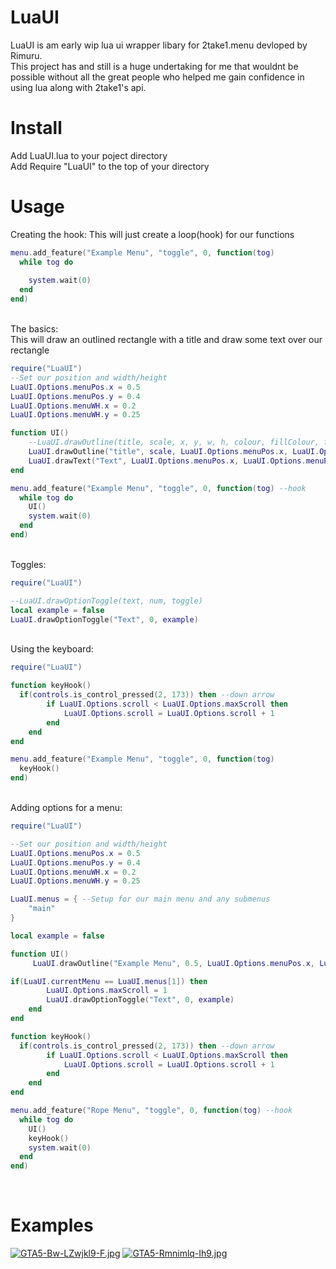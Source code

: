 # LuaUI
LuaUI is am early wip lua ui wrapper libary for 2take1.menu devloped by Rimuru.<br />
This project has and still is a huge undertaking for me that wouldnt be possible without all the great people who helped me gain confidence in using lua along with 2take1's api.

# Install
Add LuaUI.lua to your poject directory<br />
Add Require "LuaUI" to the top of your directory<br />

# Usage

Creating the hook:
This will just create a loop(hook) for our functions<br />
```lua
menu.add_feature("Example Menu", "toggle", 0, function(tog)
  while tog do
    
    system.wait(0)
  end
end)
```
<br />
The basics:<br />
This will draw an outlined rectangle with a title and draw some text over our rectangle<br />

```lua 
require("LuaUI")
--Set our position and width/height
LuaUI.Options.menuPos.x = 0.5
LuaUI.Options.menuPos.y = 0.4
LuaUI.Options.menuWH.x = 0.2
LuaUI.Options.menuWH.y = 0.25

function UI()
    --LuaUI.drawOutline(title, scale, x, y, w, h, colour, fillColour, filled)
    LuaUI.drawOutline("title", scale, LuaUI.Options.menuPos.x, LuaUI.Options.menuPos.y, LuaUI.Options.menuWH.x, LuaUI.Options.menuWH.y, foreColour, backgroundColour, filled)
    LuaUI.drawText("Text", LuaUI.Options.menuPos.x, LuaUI.Options.menuPos.y, font, scale, center, allignRight)
end

menu.add_feature("Example Menu", "toggle", 0, function(tog) --hook
  while tog do
    UI()
    system.wait(0)
  end
end)
```
<br />
Toggles:<br />

```lua
require("LuaUI")

--LuaUI.drawOptionToggle(text, num, toggle)
local example = false
LuaUI.drawOptionToggle("Text", 0, example)
```
<br />
Using the keyboard:<br />

```lua
require("LuaUI")

function keyHook()
  if(controls.is_control_pressed(2, 173)) then --down arrow     
        if LuaUI.Options.scroll < LuaUI.Options.maxScroll then
            LuaUI.Options.scroll = LuaUI.Options.scroll + 1
        end
    end
end

menu.add_feature("Example Menu", "toggle", 0, function(tog)
  keyHook()
end)
```
<br />
Adding options for a menu:<br />

```lua
require("LuaUI")

--Set our position and width/height
LuaUI.Options.menuPos.x = 0.5
LuaUI.Options.menuPos.y = 0.4
LuaUI.Options.menuWH.x = 0.2
LuaUI.Options.menuWH.y = 0.25

LuaUI.menus = { --Setup for our main menu and any submenus
    "main"
}

local example = false

function UI()
     LuaUI.drawOutline("Example Menu", 0.5, LuaUI.Options.menuPos.x, LuaUI.Options.menuPos.y, LuaUI.Options.menuWH.x, LuaUI.Options.menuWH.y + (LuaUI.Options.maxScroll/100), blue, black, true)

if(LuaUI.currentMenu == LuaUI.menus[1]) then
        LuaUI.Options.maxScroll = 1
        LuaUI.drawOptionToggle("Text", 0, example)
    end
end

function keyHook()
  if(controls.is_control_pressed(2, 173)) then --down arrow     
        if LuaUI.Options.scroll < LuaUI.Options.maxScroll then
            LuaUI.Options.scroll = LuaUI.Options.scroll + 1
        end
    end
end

menu.add_feature("Rope Menu", "toggle", 0, function(tog) --hook
  while tog do
    UI()
    keyHook()
    system.wait(0)
  end
end)
```
<br />

# Examples
[![GTA5-Bw-LZwjkl9-F.jpg](https://i.postimg.cc/XJXkT2Bx/GTA5-Bw-LZwjkl9-F.jpg)](https://postimg.cc/Q9G77JbW)
[![GTA5-Rmnimlq-Ih9.jpg](https://i.postimg.cc/mg2zXPHy/GTA5-Rmnimlq-Ih9.jpg)](https://postimg.cc/Vdpk5L4J)
